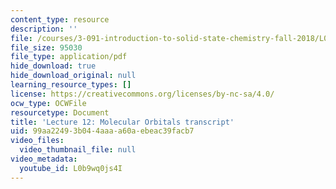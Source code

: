 ```yaml
---
content_type: resource
description: ''
file: /courses/3-091-introduction-to-solid-state-chemistry-fall-2018/L0b9wq0js4I_transcript.pdf
file_size: 95030
file_type: application/pdf
hide_download: true
hide_download_original: null
learning_resource_types: []
license: https://creativecommons.org/licenses/by-nc-sa/4.0/
ocw_type: OCWFile
resourcetype: Document
title: 'Lecture 12: Molecular Orbitals transcript'
uid: 99aa2249-3b04-4aaa-a60a-ebeac39facb7
video_files:
  video_thumbnail_file: null
video_metadata:
  youtube_id: L0b9wq0js4I
---
```

